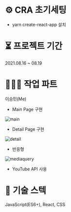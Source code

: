 # ⚙️ CRA 초기세팅
- yarn create-react-app 설치

# ⏳ 프로젝트 기간
2021.08.16 ~ 08.19

# 🧑🏻‍💻 작업 파트
이승민(Me) 
- Main Page 구현

![main](https://user-images.githubusercontent.com/76721552/130023155-195eafcc-2334-4d3d-ba4c-7553dcad48da.png)

- Detail Page 구현

![detail](https://user-images.githubusercontent.com/76721552/130023243-bce3de1b-73f5-431e-af36-62c55f0aa982.png)

- 반응형 

![mediaquery](https://user-images.githubusercontent.com/76721552/130023167-f4acc48b-365f-4cb9-8c94-6f659d032b4b.png)

- YouTube API 사용
# 🥇 기술 스텍
JavaScript(ES6+), React, CSS
